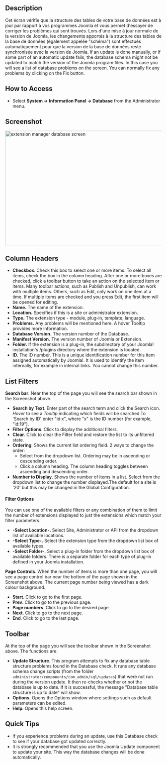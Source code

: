 <!-- Filename: Help4.x:Information:_Database / Display title: Information : Base de données -->

## Description

Cet écran vérifie que la structure des tables de votre base de données
est à jour par rapport à vos programmes Joomla et vous permet d'essayer
de corriger les problèmes qui sont trouvés. Lors d'une mise à jour
normale de la version de Joomla, les changements apportés à la structure
des tables de la base de données (également appelée "schéma") sont
effectués automatiquement pour que la version de la base de données
reste synchronisée avec la version de Joomla. If an update is done
manually, or if some part of an automatic update fails, the database
schema might not be updated to match the version of the Joomla program
files. In this case you will see a list of database problems on the
screen. You can normally fix any problems by clicking on the Fix button.

## How to Access

- Select **System → Information Panel → Database** from the
  Administrator menu.

## Screenshot

<img
src="https://docs.joomla.org/images/c/c0/Help-4x-extension_manager-database-screen-en.png"
decoding="async" data-file-width="800" data-file-height="368"
width="800" height="368"
alt="extension manager database screen" />

## Column Headers

- **Checkbox**. Check this box to select one or more items. To select
  all items, check the box in the column heading. After one or more
  boxes are checked, click a toolbar button to take an action on the
  selected item or items. Many toolbar actions, such as Publish and
  Unpublish, can work with multiple items. Others, such as Edit, only
  work on one item at a time. If multiple items are checked and you
  press Edit, the first item will be opened for editing.
- **Name.** The name of the extension.
- **Location.** Specifies if this is a site or administrator extension.
- **Type.** The extension type - module, plug-in, template, language.
- **Problems.** Any problems will be mentioned here. A hover Tooltip
  provides more information.
- **Database Version.** The version number of the Database.
- **Manifest Version.** The version number of Joomla or Extension.
- **Folder.** If the extension is a plug-in, the subdirectory of your
  Joomla! installation's /plugins directory where the extension is
  located.
- **ID.** The ID number. This is a unique identification number for this
  item assigned automatically by Joomla!. It is used to identify the
  item internally, for example in internal links. You cannot change this
  number.

## List Filters

**Search bar**. Near the top of the page you will see the search bar
shown in the Screenshot above.

- **Search by Text**. Enter part of the search term and click the Search
  icon. *Hover* to see a *Tooltip* indicating which fields will be
  searched.To 'Search by ID' enter "id:x", where "x" is the ID number
  (for example, "id:19").
- **Filter Options**. Click to display the additional filters.
- **Clear**. Click to clear the Filter field and restore the list to its
  unfiltered state.
- **Ordering**. Shows the current list ordering field. 2 ways to change
  the order:
  - Select from the dropdown list. Ordering may be in ascending or
    descending order.
  - Click a column heading. The column heading toggles between ascending
    and descending order.
- **Number to Display**. Shows the number of items in a list. Select
  from the dropdown list to change the number displayed.The default for
  a site is '20' but this may be changed in the Global Configuration.

#### Filter Options

You can use one of the available filters or any combination of them to
limit the number of extensions displayed to just the extensions which
match your filter parameters.

- **-Select Location-.** Select Site, Administrator or API from the
  dropdown list of available locations.
- **-Select Type-.** Select the extension type from the dropdown list
  box of available types.
- **-Select Folder-.** Select a plug-in folder from the dropdown list
  box of available folders. There is a separate folder for each type of
  plug-in defined in your Joomla installation.

**Page Controls**. When the number of items is more than one page, you
will see a page control bar near the bottom of the page shown in the
Screenshot above. The current page number being viewed
has a dark colour background.

- **Start**. Click to go to the first page.
- **Prev**. Click to go to the previous page.
- **Page numbers**. Click to go to the desired page.
- **Next**. Click to go to the next page.
- **End**. Click to go to the last page.

## Toolbar

At the top of the page you will see the toolbar shown in the
Screenshot above. The functions are:

- **Update Structure**. This program attempts to fix any database table
  structure problems found in the Database check. It runs any database
  schema change scripts (from the folder
  `administrator/components/com_admin/sql/updates`) that were not run
  during the version update. It then re-checks whether or not the
  database is up to date. If it is successful, the message "Database
  table structure is up to date" will show.
- **Options.** Opens the Options window where settings such as default
  parameters can be edited.
- **Help**. Opens this help screen.

## Quick Tips

- If you experience problems during an update, use this Database check
  to see if your database got updated correctly.
- It is strongly recommended that you use the Joomla Update
  component to update your site. This way the database changes will be
  done automatically.
